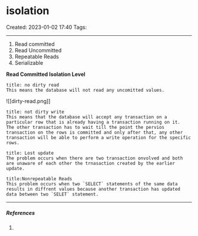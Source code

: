 # isolation
Created: 2023-01-02 17:40
Tags: 
____

1. Read committed
2. Read Uncommitted
3. Repeatable Reads
4. Serializable


__Read Committed Isolation Level__

```ad-note
title: no dirty read
This means the database will not read any uncomitted values.
```

![[dirty-read.png]]

```ad-note
title: not dirty write
This means that the database will accept any transaction on a particular row that is already having a transaction running on it.
The other transaction has to wait till the point the pervios transaction on the rows is committed and only after that, any other transaction will be able to perform a write operation for the specific rows.
```

```ad-note
title: Lost update
The problem occurs when there are two transaction onvolved and both are unaware of each other the trnasaction created by the earlier update.
```

```ad-note
title:Nonrepeatable Reads
This problem occurs when two `SELECT` statements of the same data results in diffrent values because another transaction has updated data between two `SELET` statement.
```

_____
##### References
1.

